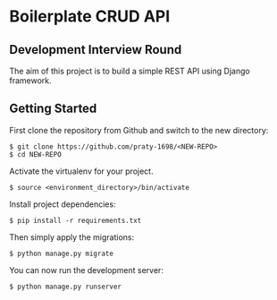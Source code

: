 # Boilerplate CRUD API

## Development Interview Round

The aim of this project is to build a simple REST API using Django framework.

## Getting Started

First clone the repository from Github and switch to the new directory:

    $ git clone https://github.com/praty-1698/<NEW-REPO>
    $ cd NEW-REPO
    
Activate the virtualenv for your project.

    $ source <environment_directory>/bin/activate
    
Install project dependencies:

    $ pip install -r requirements.txt
    
    
Then simply apply the migrations:

    $ python manage.py migrate
    

You can now run the development server:

    $ python manage.py runserver
